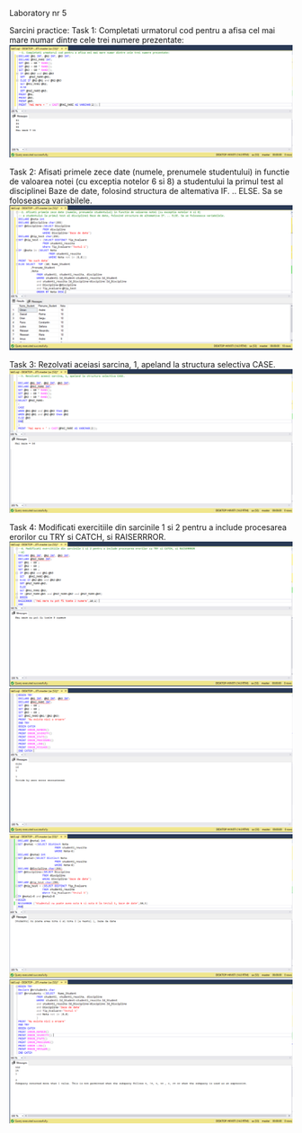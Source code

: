Laboratory nr 5

Sarcini practice: 
Task 1:
Completati urmatorul cod pentru a afisa cel mai mare numar dintre cele trei numere prezentate: 
![lab5.1](https://github.com/mirelaverebceanu/DB/blob/master/Laboratory%205/Exercises%20screens/lab5.1.PNG)

Task 2:
Afisati primele zece date (numele, prenumele studentului) in functie de valoarea notei (cu exceptia notelor 6 si 8) a studentului la primul test al disciplinei Baze de date, folosind structura de altemativa IF. .. ELSE. Sa se foloseasca variabilele. 
![lab5.2](https://github.com/mirelaverebceanu/DB/blob/master/Laboratory%205/Exercises%20screens/lab5.2.PNG)

Task 3:
Rezolvati aceiasi sarcina, 1, apeland la structura selectiva CASE. 
![lab5.3](https://github.com/mirelaverebceanu/DB/blob/master/Laboratory%205/Exercises%20screens/lab5.3.PNG)

Task 4:
Modificati exercitiile din sarcinile 1 si 2 pentru a include procesarea erorilor cu TRY si CATCH, si RAISERRROR.
![lab5.4](https://github.com/mirelaverebceanu/DB/blob/master/Laboratory%205/Exercises%20screens/lab5.4.PNG)
![lab5.5](https://github.com/mirelaverebceanu/DB/blob/master/Laboratory%205/Exercises%20screens/lab5.5.PNG)
![lab5.6](https://github.com/mirelaverebceanu/DB/blob/master/Laboratory%205/Exercises%20screens/lab5.6.PNG)
![lab5.7](https://github.com/mirelaverebceanu/DB/blob/master/Laboratory%205/Exercises%20screens/lab5.7.PNG)
